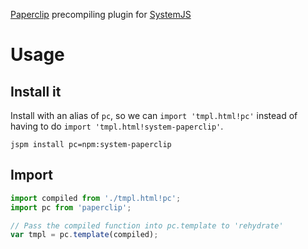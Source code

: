[Paperclip](github.com/mojo-js/paperclip.js) precompiling plugin for [SystemJS](github.com/systemjs/systemjs)

# Usage

## Install it

Install with an alias of `pc`, so we can `import 'tmpl.html!pc'` instead of having to do `import 'tmpl.html!system-paperclip'`.

```
jspm install pc=npm:system-paperclip
```

## Import

```js
import compiled from './tmpl.html!pc';
import pc from 'paperclip';

// Pass the compiled function into pc.template to 'rehydrate'
var tmpl = pc.template(compiled);
```
